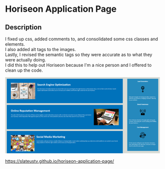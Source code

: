 # Horiseon Application Page

## Description

I fixed up css, added comments to, and consolidated some css classes and elements. \
I also added alt tags to the images. \
Lastly, I revised the semantic tags so they were accurate as to what they were actually doing. \
I did this to help out Horiseon because I'm a nice person and I offered to clean up the code.

![Horiseon website screenshot](./assets/images/horiseon.png)

https://slateustv.github.io/horiseon-application-page/
